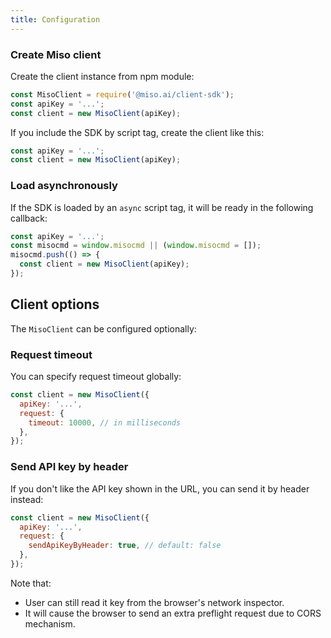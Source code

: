 ```yaml
---
title: Configuration
---
```


### Create Miso client

Create the client instance from npm module:

```js
const MisoClient = require('@miso.ai/client-sdk');
const apiKey = '...';
const client = new MisoClient(apiKey);
```

If you include the SDK by script tag, create the client like this:

```js
const apiKey = '...';
const client = new MisoClient(apiKey);
```

### Load asynchronously

If the SDK is loaded by an `async` script tag, it will be ready in the following callback:

```js
const apiKey = '...';
const misocmd = window.misocmd || (window.misocmd = []);
misocmd.push(() => {
  const client = new MisoClient(apiKey);
});
```

## Client options

The `MisoClient` can be configured optionally:

### Request timeout

You can specify request timeout globally:

```js
const client = new MisoClient({
  apiKey: '...',
  request: {
    timeout: 10000, // in milliseconds
  },
});
```

### Send API key by header

If you don't like the API key shown in the URL, you can send it by header instead:

```js
const client = new MisoClient({
  apiKey: '...',
  request: {
    sendApiKeyByHeader: true, // default: false
  },
});
```

Note that:

* User can still read it key from the browser's network inspector.
* It will cause the browser to send an extra preflight request due to CORS mechanism.
